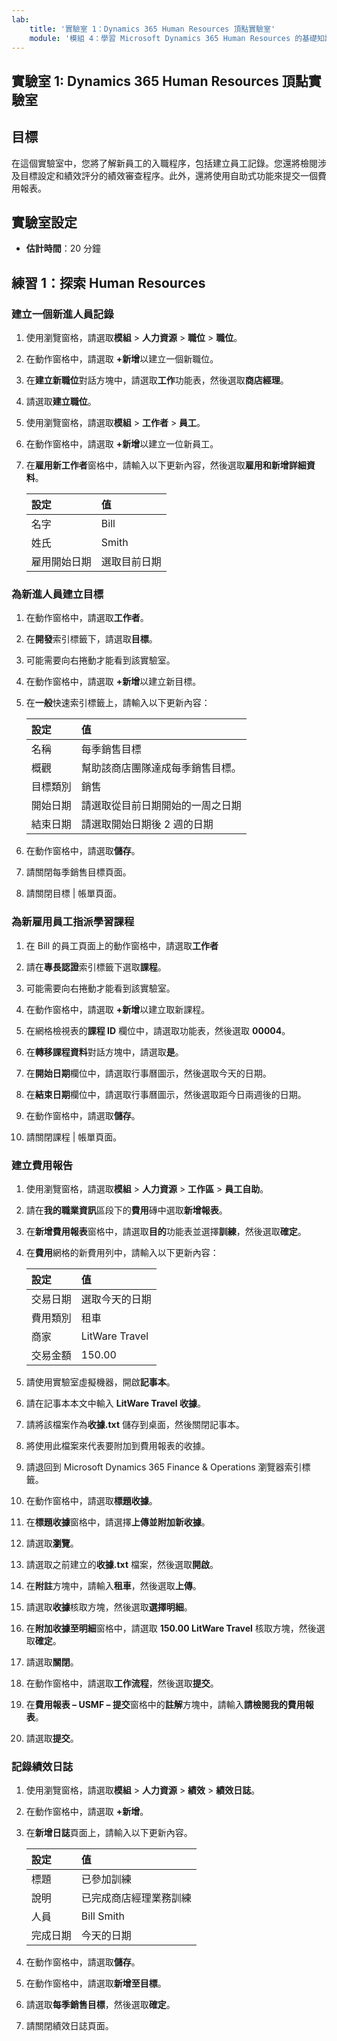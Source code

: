```yaml
---
lab:
    title: '實驗室 1：Dynamics 365 Human Resources 頂點實驗室'
    module: '模組 4：學習 Microsoft Dynamics 365 Human Resources 的基礎知識'
---
```


## 實驗室 1: Dynamics 365 Human Resources 頂點實驗室

## 目標

在這個實驗室中，您將了解新員工的入職程序，包括建立員工記錄。您還將檢閱涉及目標設定和績效評分的績效審查程序。此外，還將使用自助式功能來提交一個費用報表。

## 實驗室設定

- **估計時間**：20 分鐘 

## 練習 1：探索 Human Resources

### 建立一個新進人員記錄

1. 使用瀏覽窗格，請選取**模組** > **人力資源** > **職位** > **職位**。

1. 在動作窗格中，請選取 **+新增**以建立一個新職位。

1. 在**建立新職位**對話方塊中，請選取**工作**功能表，然後選取**商店經理**。

1. 請選取**建立職位**。

1. 使用瀏覽窗格，請選取**模組** > **工作者** > **員工**。

1. 在動作窗格中，請選取 **+新增**以建立一位新員工。

1. 在**雇用新工作者**窗格中，請輸入以下更新內容，然後選取**雇用和新增詳細資料**。

    | **設定** | **值** |
    | :--- | :---- |
    | 名字 | Bill |
    | 姓氏 | Smith |
    | 雇用開始日期 | 選取目前日期|

### 為新進人員建立目標

1. 在動作窗格中，請選取**工作者**。

1. 在**開發**索引標籤下，請選取**目標**。

1. 可能需要向右捲動才能看到該實驗室。

1. 在動作窗格中，請選取 **+新增**以建立新目標。

1. 在**一般**快速索引標籤上，請輸入以下更新內容：

    | **設定** | **值** |
    | :--- | :---- |
    | 名稱 | 每季銷售目標 |
    | 概觀 | 幫助該商店團隊達成每季銷售目標。 |
    | 目標類別 | 銷售 |
    | 開始日期 | 請選取從目前日期開始的一周之日期 |
    | 結束日期 | 請選取開始日期後 2 週的日期 |

1. 在動作窗格中，請選取**儲存**。

1. 請關閉每季銷售目標頁面。

1. 請關閉目標 | 帳單頁面。

### 為新雇用員工指派學習課程

1. 在 Bill 的員工頁面上的動作窗格中，請選取**工作者**

1. 請在**專長認證**索引標籤下選取**課程**。

1. 可能需要向右捲動才能看到該實驗室。

1. 在動作窗格中，請選取 **+新增**以建立取新課程。

1. 在網格檢視表的**課程 ID** 欄位中，請選取功能表，然後選取 **00004**。

1. 在**轉移課程資料**對話方塊中，請選取**是**。

1. 在**開始日期**欄位中，請選取行事曆圖示，然後選取今天的日期。

1. 在**結束日期**欄位中，請選取行事曆圖示，然後選取距今日兩週後的日期。

1. 在動作窗格中，請選取**儲存**。

1. 請關閉課程 | 帳單頁面。

### 建立費用報告

1. 使用瀏覽窗格，請選取**模組** > **人力資源** > **工作區** > **員工自助**。

1. 請在**我的職業資訊**區段下的**費用**磚中選取**新增報表**。

1. 在**新增費用報表**窗格中，請選取**目的**功能表並選擇**訓練**，然後選取**確定**。

1. 在**費用**網格的新費用列中，請輸入以下更新內容：

    | **設定** | **值** |
    | :--- | :---- |
    | 交易日期 | 選取今天的日期 |
    | 費用類別 | 租車 |
    | 商家 | LitWare Travel |
    | 交易金額 | 150.00 |

1. 請使用實驗室虛擬機器，開啟**記事本**。

1. 請在記事本本文中輸入 **LitWare Travel 收據**。

1. 請將該檔案作為**收據.txt** 儲存到桌面，然後關閉記事本。

1. 將使用此檔案來代表要附加到費用報表的收據。

1. 請退回到 Microsoft Dynamics 365 Finance & Operations 瀏覽器索引標籤。

1. 在動作窗格中，請選取**標題收據**。

1. 在**標題收據**窗格中，請選擇**上傳並附加新收據**。

1. 請選取**瀏覽**。

1. 請選取之前建立的**收據.txt** 檔案，然後選取**開啟**。

1. 在**附註**方塊中，請輸入**租車**，然後選取**上傳**。

1. 請選取**收據**核取方塊，然後選取**選擇明細**。

1. 在**附加收據至明細**窗格中，請選取 **150.00 LitWare Travel** 核取方塊，然後選取**確定**。

1. 請選取**關閉**。

1. 在動作窗格中，請選取**工作流程**，然後選取**提交**。

1. 在**費用報表 – USMF – 提交**窗格中的**註解**方塊中，請輸入**請檢閱我的費用報表**。

1. 請選取**提交**。

### 記錄績效日誌

1. 使用瀏覽窗格，請選取**模組** > **人力資源** > **績效** > **績效日誌**。

1. 在動作窗格中，請選取 **+新增**。

1. 在**新增日誌**頁面上，請輸入以下更新內容。


    | **設定** | **值** |
    | :--- | :---- |
    | 標題 | 已參加訓練 |
    | 說明 | 已完成商店經理業務訓練 |
    | 人員 | Bill Smith |
    | 完成日期 | 今天的日期 |

1. 在動作窗格中，請選取**儲存**。

1. 在動作窗格中，請選取**新增至目標**。

1. 請選取**每季銷售目標**，然後選取**確定**。

1. 請關閉績效日誌頁面。
